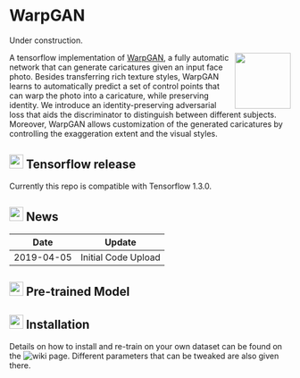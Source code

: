 # WarpGAN
Under construction.

<img src="https://upload.wikimedia.org/wikipedia/commons/thumb/2/2d/Tensorflow_logo.svg/1000px-Tensorflow_logo.svg.png" align="right" width="100"/>

A tensorflow implementation of [WarpGAN](https://arxiv.org/abs/1811.10100), a fully automatic network that can generate caricatures given an input face photo. Besides transferring rich texture styles, WarpGAN learns to automatically predict a set of control points that can warp the photo into a caricature, while preserving identity. We introduce an identity-preserving adversarial loss that aids the discriminator to distinguish between different subjects. Moreover, WarpGAN allows customization of the generated caricatures by controlling the exaggeration extent and the visual styles.

## <img src="https://upload.wikimedia.org/wikipedia/commons/thumb/2/2d/Tensorflow_logo.svg/1000px-Tensorflow_logo.svg.png" width="25"/> Tensorflow release
Currently this repo is compatible with Tensorflow 1.3.0.

## <img src="https://image.flaticon.com/icons/svg/149/149366.svg" width="25"/> News
| Date     | Update |
|----------|--------|
| 2019-04-05 | Initial Code Upload |

## <img src="https://image.flaticon.com/icons/svg/48/48541.svg" width="25"/> Pre-trained Model


## <img src="https://image.flaticon.com/icons/svg/1/1383.svg" width="25"/> Installation
Details on how to install and re-train on your own dataset can be found on the ![wiki page](). Different parameters that can be tweaked are also given there.




